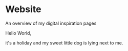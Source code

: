 # Website
An overview of my digital inspiration pages

Hello World,

it's a holiday and my sweet little dog is lying next to me.
